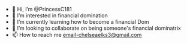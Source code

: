 - 👋 Hi, I’m @PrincessC181
- 👀 I’m interested in financial domination
- 🌱 I’m currently learning how to become a financial Dom
- 💞️ I’m looking to collaborate on being someone's financial dominatrix
- 📫 How to reach me email-chelseaelks3@gmail.com

<!---
PrincessC181/PrincessC181 is a ✨ special ✨ repository because its `README.md` (this file) appears on your GitHub profile.
You can click the Preview link to take a look at your changes.
--->
